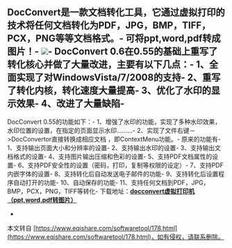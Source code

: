 DocConvert是一款文档转化工具，它通过虚拟打印的技术将任何文档转化为PDF，JPG，BMP，TIFF，PCX，PNG等等文档格式。-
**可将ppt,word,pdf转成图片！**-
![](http://www.pc6.com/up/2012-12/20121212661131371352.jpg)-
DocConvert 0.6在0.55的基础上重写了转化核心并做了大量改进，主要有以下几点：-
 1、全面实现了对WindowsVista/7/2008的支持-
 2、重写了转化内核，转化速度大量提高-
 3、优化了水印的显示效果-
 4、改进了大量缺陷-
-
DocConvert 0.55的功能如下：-
1、增强了水印的功能，实现了多种水印效果，水印位置的设置，在指定的页面显示水印.........-
2、实现了文件右键－>DocConvertor直接转换成相应文档 ，即ContextMenu功能。-
原来的功能有-
1、支持输出页面大小和分辨率的设置-
 2、支持输出水印的设置-
 3、支持输出文档格式的设置-
4、支持图片输出压缩和色彩的设置-
 5、支持PDF文档属性的设置-
 6、支持PDF安全性的设置（密码，打印，复制等权限的设定）-
7、支持PDF内嵌字体的设置-
 8、支持转化后自动发送电子邮件的功能-
 9、支持转化后设置程序自动打开的功能-
10、自动保存的功能-
 11、支持任何文档到PDF，JPG，BMP，PCX，PNG，TIFF等转化-
下载地址：**[docconvert虚拟打印机（ppt,word,pdf转图片）](http://www.baidu.com/baidu?word=docconvert%E8%99%9A%E6%8B%9F%E6%89%93%E5%8D%B0%E6%9C%BA&ie=utf-8&tn=98012088_2_dg,1)**

-

本文转自 [https://www.eqishare.com/softwaretool/178.html](https://www.eqishare.com/softwaretool/178.html)，如有侵权，请联系删除。